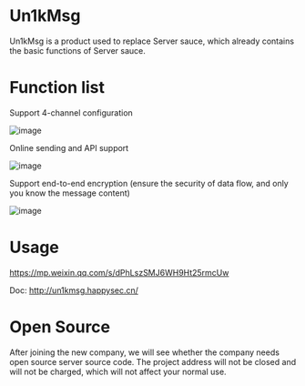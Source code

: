 # Un1kMsg

Un1kMsg is a product used to replace Server sauce, which already contains the basic functions of Server sauce.

# Function list

Support 4-channel configuration

![image](https://user-images.githubusercontent.com/42985524/193771444-834b6559-ffd7-4a97-b422-65d48fabc923.png)

Online sending and API support

![image](https://user-images.githubusercontent.com/42985524/193771621-47d2cf34-53f4-4e25-b833-376f154284f7.png)

Support end-to-end encryption (ensure the security of data flow, and only you know the message content)

![image](https://user-images.githubusercontent.com/42985524/193771793-499c13db-1f82-4ae0-b2c7-7e1ff2724a8c.png)

# Usage 

https://mp.weixin.qq.com/s/dPhLszSMJ6WH9Ht25rmcUw

Doc: http://un1kmsg.happysec.cn/

# Open Source

After joining the new company, we will see whether the company needs open source server source code. The project address will not be closed and will not be charged, which will not affect your normal use.
